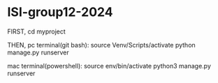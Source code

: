 # ISI-group12-2024
FIRST,
cd myproject

THEN,
pc terminal(git bash):
source Venv/Scripts/activate
python manage.py runserver

mac terminal(powershell):
source env/bin/activate
python3 manage.py runserver
